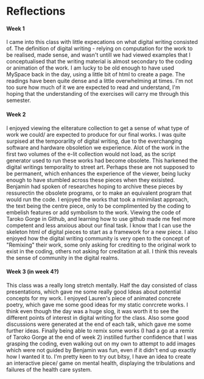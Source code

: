 # Reflections

#### Week 1

I came into this class with little expecations on what digital writing consisted of. The definition of digital writing - relying on computation for the work to be realised, made sense, and wasn't untill we had viewed examples that I conceptualised that the writing material is almost secondary to the coding or animation of the work. I am lucky to be old enough to have used MySpace back in the day, using a little bit of html to create a page. The readings have been quite dense and a little overwhelming at times. I'm not too sure how much of it we are expected to read and understand, I'm hoping that the understanding of the exercises will carry me through this semester.

#### Week 2

I enjoyed viewing the eliterature collection to get a sense of what type of work we could/ are expected to produce for our final works. I was quite surpised at the temporarlity of digital writing, due to the everchanging software and hardware obsoletion we experience. Alot of the work in the first two volumes of the e-lit collection would not load, as the script generator used to run these works had become obsolete. This harkened the digital writings temporality to street art. Perhaps these are not supposed to be permanent, which enhances the experience of the viewer, being lucky enough to have stumbled across these pieces when they exisisted. Benjamin had spoken of researches hoping to archive these pieces by ressurectin the obsolete programs, or to make an equivalent program that would run the code.
I enjoyed the works that took a minimilast approach, the text being the centre piece, only to be complimented by the coding to embelish features or add symbolism to the work. Viewing the code of Taroko Gorge in Github, and learning how to use github made me feel more competent and less anxious about our final task. I know that I can use the skeleton html of digital pieces to start as a framework for a new piece. I also enjoyed how the digital writing community is very open to the concept of "Remixing" their work, some only asking for crediting to the original work to exist in the coding, others not asking for creditation at all. I think this reveals the sense of community in the digital realms.

#### Week 3 (in week 4?)

This class was a really long stretch mentally. Half the day consisted of class presentations, which gave me some really good Ideas about potential concepts for my work. 
I enjoyed Lauren's piece of animated concrete poetry, which gave me some good ideas for my static conrcrete works. I think even though the day was a huge slog, it was worth it to see the different points of interest in digital writing for the class. Also some good discussions were generated at the end of each talk, which gave me some further ideas. Finally being able to remix some works (I had a go at a remix of Taroko Gorge at the end of week 2) instilled further confidence that I was grasping the coding, even walking out on my own to attempt to add images which were not guided by Benjamin was fun, even if it didn't end up exactly how I wanted it to. I'm pretty keen to try out bitsy, I have an idea to create an interactive piece/ game on mental health, displaying the tribulations and failures of the health care system. 
